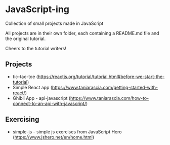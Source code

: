 # JavaScript-ing

Collection of small projects made in JavaScript

All projects are in their own folder, each containing a README.md file and the original tutorial. 

Cheers to the tutorial writers!

## Projects

* tic-tac-toe (https://reactjs.org/tutorial/tutorial.html#before-we-start-the-tutorial)
* Simple React app (https://www.taniarascia.com/getting-started-with-react/)
* Ghibli App - api-javascript (https://www.taniarascia.com/how-to-connect-to-an-api-with-javascript/)

## Exercising
* simple-js - simple js exercises from JavaScript Hero (https://www.jshero.net/en/home.html)

